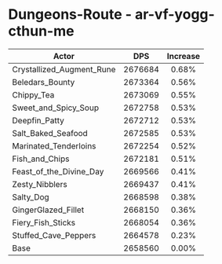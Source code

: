 # Dungeons-Route - ar-vf-yogg-cthun-me
| Actor | DPS | Increase |
|---|:---:|:---:|
|Crystallized_Augment_Rune|2676684|0.68%|
|Beledars_Bounty|2673364|0.56%|
|Chippy_Tea|2673069|0.55%|
|Sweet_and_Spicy_Soup|2672758|0.53%|
|Deepfin_Patty|2672712|0.53%|
|Salt_Baked_Seafood|2672585|0.53%|
|Marinated_Tenderloins|2672254|0.52%|
|Fish_and_Chips|2672181|0.51%|
|Feast_of_the_Divine_Day|2669566|0.41%|
|Zesty_Nibblers|2669437|0.41%|
|Salty_Dog|2668598|0.38%|
|GingerGlazed_Fillet|2668150|0.36%|
|Fiery_Fish_Sticks|2668054|0.36%|
|Stuffed_Cave_Peppers|2664578|0.23%|
|Base|2658560|0.00%|
